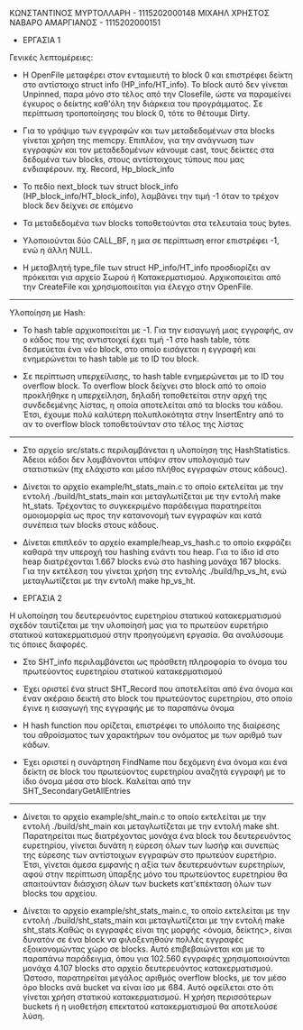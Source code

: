ΚΩΝΣΤΑΝΤΙΝΟΣ ΜΥΡΤΟΛΛΑΡΗ - 1115202000148 
ΜΙΧΑΗΛ ΧΡΗΣΤΟΣ ΝΑΒΑΡΟ ΑΜΑΡΓΙΑΝΟΣ - 1115202000151



- ΕΡΓΑΣΙΑ 1

Γενικές λεπτομέρειες:

- H OpenFile μεταφέρει στον ενταμιευτή το block 0 και επιστρέφει δείκτη στο αντίστοιχο struct info (HP_info/HT_info). Το block αυτό δεν γίνεται Unpinned, παρα μόνο στο τέλος από την Closefile, ώστε να παραμείνει έγκυρος ο δείκτης καθ'όλη την διάρκεια του προγράμματος. Σε περίπτωση τροποποίησης του block 0, τότε το θέτουμε Dirty.

- Για το γράψιμο των εγγραφών και των μεταδεδομένων στα blocks γίνεται χρήση της memcpy. Επιπλέον, για την ανάγνωση των εγγραφών και τον μεταδεδομένων κάνουμε cast, τους δείκτες στα δεδομένα των blocks, στους αντίστοιχους τύπους που μας ενδιαφέρουν. πχ. Record, Hp_block_info

- Το πεδίο next_block των struct block_info (HP_block_info/HT_block_info), λαμβάνει την τιμή -1 όταν το τρέχον block δεν δείχνει σε επόμενο

- Τα μεταδεδομένα των blocks τοποθετούνται στα τελευταία τους bytes.

- Υλοποιούνται δύο CALL_BF, η μια σε περίπτωση error επιστρέφει -1, ενώ η άλλη NULL.

- Η μεταβλητή type_file των struct HP_info/HT_info προσδιορίζει αν πρόκειται για αρχείο Σωρού ή Κατακερματισμού. Aρχικοποιείται από την CreateFile και χρησιμοποιείται για έλεγχο στην OpenFile.

-------------------------------------------------------

Υλοποίηση με Hash: 

- Το hash table αρχικοποιείται με -1. Για την εισαγωγή μιας εγγραφής, αν ο κάδος που της αντιστοιχεί έχει τιμή -1 στο hash table, τότε δεσμεύεται ένα νέο block, στο οποίο εισάγεται η εγγραφή και ενημερώνεται το hash table με το ID του block.

- Σε περίπτωση υπερχείλισης, το hash table ενημερώνεται με το ID του overflow block. Το overflow block δείχνει στο block από το οποίο προκλήθηκε η υπερχείληση, δηλαδή τοποθετείται στην αρχή της συνδεδεμένης λίστας, η οποία αποτελείται από τα blocks του κάδου. Έτσι, έχουμε πολύ καλύτερη πολυπλοκότητα στην InsertEntry από το αν το overflow block τοποθετούνταν στο τέλος της λίστας

-------------------------------------------------------

- Στο αρχείο src/stats.c περιλαμβάνεται η υλοποίηση της HashStatistics. Άδειοι κάδοι δεν λαμβάνονται υπόψιν στον υπολογισμό των στατιστικών (πχ ελάχιστο και μέσο πλήθος εγγραφών στους κάδους).

- Δίνεται το αρχείο example/ht_stats_main.c το οποίο εκτελείται με την εντολή ./build/ht_stats_main και μεταγλωτίζεται με την εντολή make ht_stats. 
Τρέχοντας το συγκεκριμένο παράδειγμα παρατηρείται ομοιομορφία ως προς την κατανονομή των εγγραφών και κατά συνέπεια των blocks στους κάδους. 

- Δίνεται επιπλεόν το αρχείο example/heap_vs_hash.c το οποίο εκφράζει καθαρά την υπεροχή του hashing ενάντι του heap. Για το ίδιο id στο heap διατρέχονται 1.667 blocks ενώ στο hashing μονάχα 167 blocks. Για την εκτέλεση του γίνεται χρήση της εντολής ./build/hp_vs_ht, ενώ μεταγλωτίζεται με την εντολή make hp_vs_ht.






- ΕΡΓΑΣΙΑ 2

Η υλοποίηση του δευτερευόντος ευρετηρίου στατικού κατακερματισμού σχεδόν ταυτίζεται με την υλοποίησή μας για το πρωτεύον ευρετήριο στατικού κατακερματισμού στην προηγούμενη εργασία. Θα αναλύσουμε τις όποιες διαφορές.

- Στο SHT_info περιλαμβάνεται ως πρόσθετη πληροφορία το όνομα του πρωτεύοντος ευρετηρίου στατικού κατακερματισμού

- Έχει οριστεί ένα struct SHT_Record που αποτελείται από ένα όνομα και έναν ακέραιο δεικτή στο block του πρωτεύοντος ευρετηρίου, στο οποίο έγινε η εισαγωγή της εγγραφής με το παραπάνω όνομα

- Η hash function που ορίζεται, επιστρέφει το υπόλοιπο της διαίρεσης του αθροίσματος των χαρακτήρων του ονόματος με των αριθμό των κάδων.

- Έχει οριστεί η συνάρτηση FindName που δεχόμενη ένα όνομα και ένα δείκτη σε block του πρωτεύοντος ευρετηρίου αναζητά εγγραφή με το ίδιο όνομα μέσα στο block. Καλείται από την SHT_SecondaryGetAllEntries

--------------------------------------------------------------------


- Δίνεται το αρχείο example/sht_main.c το οποίο εκτελείται με την εντολή ./build/sht_main και μεταγλωτίζεται με την εντολή make sht. Παρατηρείται πως διατρέχοντας μονάχα ένα block του δευτερευόντος ευρετηρίου, γίνεται δυνάτη η εύρεση όλων των Ιωσήφ και συνεπώς της εύρεσης των αντίστοιχων εγγραφών στο πρωτεύον ευρετήριο. Έτσι, γίνεται άμεσα εμφανής η αξία των δευτερευόντων ευρετηρίων, αφού στην περίπτωση ύπαρξης μόνο του πρωτεύοντος ευρετηρίου θα απαιτούνταν διάσχιση όλων των buckets κατ'επέκταση όλων των blocks του αρχείου.

- Δίνεται το αρχείο example/sht_stats_main.c, το οποίο εκτελείται με την εντολή ./build/sht_stats_main και μεταγλωτίζεται με την εντολή make sht_stats.Kαθώς οι εγγραφές είναι της μορφής <όνομα, δείκτης>, είναι δυνατόν σε ένα block να φιλοξενηθούν πολλές εγγραφές εξοικονομώντας χώρο σε blocks. Αυτό επιβεβαιώνεται και με το παραπάνω παράδειγμα, όπου για 102.560 εγγραφές χρησιμοποιούνται μονάχα 4.107 blocks στο αρχείο δευτερευόντος κατακερματισμού. Ώστοσο, παρατηρείται μεγάλος αριθμός overflow blocks, με τον μέσο όρο blocks ανά bucket να είναι ίσο με 684. Αυτό οφείλεται στο ότι γίνεται χρήση στατικού κατακερματισμού. Η χρήση περισσότερων buckets ή η υιοθετήση επεκτατού κατακερματισμού θα αποτελούσε λύση.



